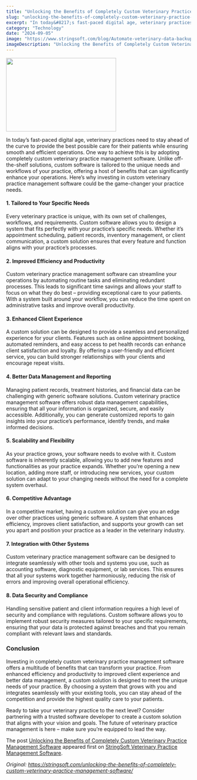 ```yaml
---
title: "Unlocking the Benefits of Completely Custom Veterinary Practice Management Software"
slug: "unlocking-the-benefits-of-completely-custom-veterinary-practice-management-software"
excerpt: "In today&#8217;s fast-paced digital age, veterinary practices need to stay ahead of the curve to provide the best possible care for their patients while ensuring smooth and efficient operations. On…"
category: "Technology"
date: "2024-09-05"
image: "https://www.stringsoft.com/blog/Automate-veterinary-data-backup-and-software-updates.jpg"
imageDescription: "Unlocking the Benefits of Completely Custom Veterinary Practice Management Software"
---
```


<p><img alt="" class="size-medium wp-image-423 aligncenter" height="200" src="https://www.stringsoft.com/blog/caleb-woods-h8PU4-UnPWA-unsplash-300x200.jpg" width="300" /></p>
<p>In today&#8217;s fast-paced digital age, veterinary practices need to stay ahead of the curve to provide the best possible care for their patients while ensuring smooth and efficient operations. One way to achieve this is by adopting completely custom veterinary practice management software. Unlike off-the-shelf solutions, custom software is tailored to the unique needs and workflows of your practice, offering a host of benefits that can significantly enhance your operations. Here’s why investing in custom veterinary practice management software could be the game-changer your practice needs.</p>
<h4>1. <strong>Tailored to Your Specific Needs</strong></h4>
<p>Every veterinary practice is unique, with its own set of challenges, workflows, and requirements. Custom software allows you to design a system that fits perfectly with your practice’s specific needs. Whether it&#8217;s appointment scheduling, patient records, inventory management, or client communication, a custom solution ensures that every feature and function aligns with your practice’s processes.</p>
<h4>2. <strong>Improved Efficiency and Productivity</strong></h4>
<p>Custom veterinary practice management software can streamline your operations by automating routine tasks and eliminating redundant processes. This leads to significant time savings and allows your staff to focus on what they do best – providing exceptional care to your patients. With a system built around your workflow, you can reduce the time spent on administrative tasks and improve overall productivity.</p>
<h4>3. <strong>Enhanced Client Experience</strong></h4>
<p>A custom solution can be designed to provide a seamless and personalized experience for your clients. Features such as online appointment booking, automated reminders, and easy access to pet health records can enhance client satisfaction and loyalty. By offering a user-friendly and efficient service, you can build stronger relationships with your clients and encourage repeat visits.</p>
<h4>4. <strong>Better Data Management and Reporting</strong></h4>
<p>Managing patient records, treatment histories, and financial data can be challenging with generic software solutions. Custom veterinary practice management software offers robust data management capabilities, ensuring that all your information is organized, secure, and easily accessible. Additionally, you can generate customized reports to gain insights into your practice’s performance, identify trends, and make informed decisions.</p>
<h4>5. <strong>Scalability and Flexibility</strong></h4>
<p>As your practice grows, your software needs to evolve with it. Custom software is inherently scalable, allowing you to add new features and functionalities as your practice expands. Whether you’re opening a new location, adding more staff, or introducing new services, your custom solution can adapt to your changing needs without the need for a complete system overhaul.</p>
<h4>6. <strong>Competitive Advantage</strong></h4>
<p>In a competitive market, having a custom solution can give you an edge over other practices using generic software. A system that enhances efficiency, improves client satisfaction, and supports your growth can set you apart and position your practice as a leader in the veterinary industry.</p>
<h4>7. <strong>Integration with Other Systems</strong></h4>
<p>Custom veterinary practice management software can be designed to integrate seamlessly with other tools and systems you use, such as accounting software, diagnostic equipment, or lab services. This ensures that all your systems work together harmoniously, reducing the risk of errors and improving overall operational efficiency.</p>
<h4>8. <strong>Data Security and Compliance</strong></h4>
<p>Handling sensitive patient and client information requires a high level of security and compliance with regulations. Custom software allows you to implement robust security measures tailored to your specific requirements, ensuring that your data is protected against breaches and that you remain compliant with relevant laws and standards.</p>
<h3>Conclusion</h3>
<p>Investing in completely custom veterinary practice management software offers a multitude of benefits that can transform your practice. From enhanced efficiency and productivity to improved client experience and better data management, a custom solution is designed to meet the unique needs of your practice. By choosing a system that grows with you and integrates seamlessly with your existing tools, you can stay ahead of the competition and provide the highest quality care to your patients.</p>
<p>Ready to take your veterinary practice to the next level? Consider partnering with a trusted software developer to create a custom solution that aligns with your vision and goals. The future of veterinary practice management is here – make sure you’re equipped to lead the way.</p>
<p>The post <a href="https://stringsoft.com/unlocking-the-benefits-of-completely-custom-veterinary-practice-management-software/">Unlocking the Benefits of Completely Custom Veterinary Practice Management Software</a> appeared first on <a href="https://stringsoft.com">StringSoft Veterinary Practice Management Software</a>.</p>

*Original: https://stringsoft.com/unlocking-the-benefits-of-completely-custom-veterinary-practice-management-software/*
